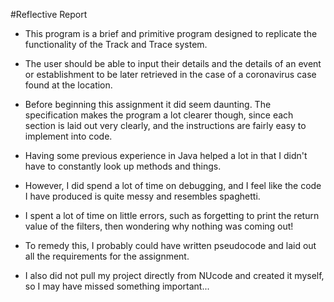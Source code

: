 #Reflective Report
- This program is a brief and primitive program
designed to replicate the functionality of the Track and Trace
system.

- The user should be able to input their
details and the details of an event or establishment
to be later retrieved in the case of a 
coronavirus case found at the 
location.

- Before beginning this assignment it did seem daunting.
The specification makes the program a lot clearer though, since each 
section is laid out very clearly, and the instructions are 
fairly easy to implement into code.

- Having some previous experience in Java helped a lot
in that I didn't have to constantly
look up methods and things. 

- However, I did spend a lot of time
on debugging, and I feel like the code I have
produced is quite messy and resembles spaghetti.

- I spent a lot of time on little errors,
such as forgetting to print the return value of the filters,
then wondering why nothing was coming out!

- To remedy this, I probably could have written
pseudocode and laid out all the requirements for 
the assignment.

- I also did not pull my project directly from NUcode
and created it myself, so I may have missed something
important...

